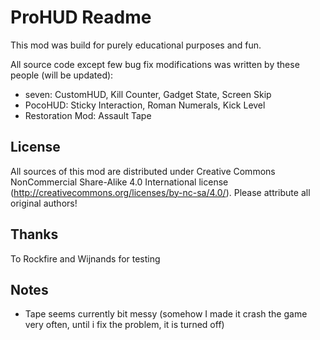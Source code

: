 # ProHUD Readme

This mod was build for purely educational purposes and fun.

All source code except few bug fix modifications was written by these people (will be updated):

* seven: CustomHUD, Kill Counter, Gadget State, Screen Skip
* PocoHUD: Sticky Interaction, Roman Numerals, Kick Level
* Restoration Mod: Assault Tape

## License

All sources of this mod are distributed under Creative Commons NonCommercial Share-Alike 4.0 International license (http://creativecommons.org/licenses/by-nc-sa/4.0/).
Please attribute all original authors!

## Thanks
To Rockfire and Wijnands for testing

## Notes

* Tape seems currently bit messy (somehow I made it crash the game very often, until i fix the problem, it is turned off)